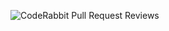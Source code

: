 ![CodeRabbit Pull Request Reviews](https://img.shields.io/coderabbit/prs/github/lilithebowman/events?utm_source=oss&utm_medium=github&utm_campaign=lilithebowman%2Fevents&labelColor=171717&color=FF570A&link=https%3A%2F%2Fcoderabbit.ai&label=CodeRabbit+Reviews)
